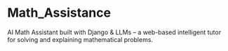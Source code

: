 # Math_Assistance
AI Math Assistant built with Django &amp; LLMs – a web-based intelligent tutor for solving and explaining mathematical problems.
